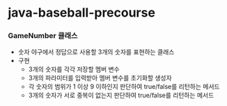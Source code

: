 # java-baseball-precourse



### GameNumber 클래스

- 숫자 야구에서 정답으로 사용할 3개의 숫자를 표현하는 클래스
- 구현
  - 3개의 숫자를 각각 저장할 멤버 변수
  - 3개의 파라미터를 입력받아 멤버 변수를 초기화할 생성자
  - 각 숫자의 범위가 1 이상 9 이하인지 판단하여 true/false를 리턴하는 메서드
  - 3개의 숫자가 서로 중복이 없는지 판단하여 true/false를 리턴하는 메서드